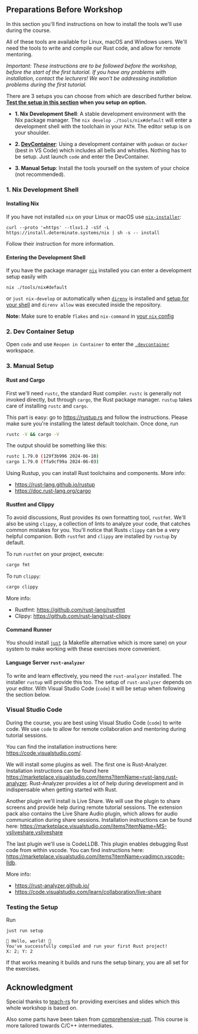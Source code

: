 ## Preparations Before Workshop

In this section you'll find instructions on how to install the tools we'll use
during the course.

All of these tools are available for Linux, macOS and Windows users. We'll need
the tools to write and compile our Rust code, and allow for remote mentoring.

_Important: These instructions are to be followed before the workshop, before
the start of the first tutorial._ _If you have any problems with installation,
contact the lecturers! We won't be addressing installation problems during the
first tutorial._

There are 3 setups you can choose from which are described further below.
**[Test the setup in this section](#testing-the-setup) when you setup on
option.**

- **1. Nix Development Shell**: A stable development environment with the Nix
  package manager. The `nix develop ./tools/nix#default` will enter a
  development shell with the toolchain in your `PATH`. The editor setup is on
  your shoulder.

- **2. [DevContainer](../.devcontainer)**: Using a development container with
  `podman` or `docker` (best in VS Code) which includes all bells and whistles.
  Nothing has to be setup. Just launch `code` and enter the DevContainer.

- **3. Manual Setup**: Install the tools yourself on the system of your choice
  (not recommended).

### 1. Nix Development Shell

#### Installing Nix

If you have not installed `nix` on your Linux or macOS use
[`nix-installer`](https://github.com/DeterminateSystems/nix-installer):

```shell
curl --proto '=https' --tlsv1.2 -sSf -L https://install.determinate.systems/nix | sh -s -- install
```

Follow their instruction for more information.

#### Entering the Development Shell

If you have the package manager
[`nix`](https://github.com/DeterminateSystems/nix-installer) installed you can
enter a development setup easily with

```shell
nix ./tools/nix#default
```

or `just nix-develop` or automatically when [`direnv`](https://direnv.net) is
installed and [setup for your shell](https://direnv.net/docs/hook.html) and
`direnv allow` was executed inside the repository.

**Note:** Make sure to enable `flakes` and `nix-command` in
[your `nix` config](https://nixos.wiki/wiki/Flakes#Other_Distros,_without_Home-Manager)

### 2. Dev Container Setup

Open `code` and use `Reopen in Container` to enter the
[`.devcontainer`](.devcontainer/devcontainer.json) workspace.

### 3. Manual Setup

#### Rust and Cargo

First we'll need `rustc`, the standard Rust compiler. `rustc` is generally not
invoked directly, but through `cargo`, the Rust package manager. `rustup` takes
care of installing `rustc` and `cargo`.

This part is easy: go to <https://rustup.rs> and follow the instructions. Please
make sure you're installing the latest default toolchain. Once done, run

```bash
rustc -V && cargo -V
```

The output should be something like this:

```bash
rustc 1.79.0 (129f3b996 2024-06-10)
cargo 1.79.0 (ffa9cf99a 2024-06-03)
```

Using Rustup, you can install Rust toolchains and components. More info:

- <https://rust-lang.github.io/rustup>
- <https://doc.rust-lang.org/cargo>

#### Rustfmt and Clippy

To avoid discussions, Rust provides its own formatting tool, `rustfmt`. We'll
also be using `clippy`, a collection of lints to analyze your code, that catches
common mistakes for you. You'll notice that Rusts `clippy` can be a very helpful
companion. Both `rustfmt` and `clippy` are installed by `rustup` by default.

To run `rustfmt` on your project, execute:

```bash
cargo fmt
```

To run `clippy`:

```bash
cargo clippy
```

More info:

- Rustfmt: <https://github.com/rust-lang/rustfmt>
- Clippy: <https://github.com/rust-lang/rust-clippy>

#### Command Runner

You should install [`just`](https://github.com/casey/just) (a Makefile
alternative which is more sane) on your system to make working with these
exercises more convenient.

#### Language Server `rust-analyzer`

To write and learn effectively, you need the `rust-analyzer` installed. The
installer `rustup` will provide this too. The setup of `rust-analyzer` depends
on your editor. With Visual Studio Code (`code`) it will be setup when following
the section below.

### Visual Studio Code

During the course, you are best using Visual Studio Code (`code`) to write code.
We use `code` to allow for remote collaboration and mentoring during tutorial
sessions.

You can find the installation instructions here:
<https://code.visualstudio.com/>.

We will install some plugins as well. The first one is Rust-Analyzer.
Installation instructions can be found here
<https://marketplace.visualstudio.com/items?itemName=rust-lang.rust-analyzer>.
Rust-Analyzer provides a lot of help during development and in indispensable
when getting started with Rust.

Another plugin we'll install is Live Share. We will use the plugin to share
screens and provide help during remote tutorial sessions. The extension pack
also contains the Live Share Audio plugin, which allows for audio communication
during share sessions. Installation instructions can be found here:
<https://marketplace.visualstudio.com/items?itemName=MS-vsliveshare.vsliveshare>

The last plugin we'll use is CodeLLDB. This plugin enables debugging Rust code
from within vscode. You can find instructions here:
<https://marketplace.visualstudio.com/items?itemName=vadimcn.vscode-lldb>.

More info:

- <https://rust-analyzer.github.io/>
- <https://code.visualstudio.com/learn/collaboration/live-share>

### Testing the Setup

Run

```
just run setup
```

```
🦀 Hello, world! 🦀
You've successfully compiled and run your first Rust project!
X: 2; Y: 2
```

If that works meaning it builds and runs the setup binary, you are all set for
the exercises.

## Acknowledgment

Special thanks to [teach-rs](https://github.com/trifectatechfoundation/teach-rs)
for providing exercises and slides which this whole workshop is based on.

Also some parts have been taken from
[comprehensive-rust](https://google.github.io/comprehensive-rust/). This course
is more tailored towards C/C++ intermediates.
